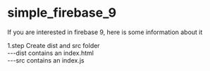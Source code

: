 # simple_firebase_9
If you are interested in firebase 9, here is some information about it <br>

1.step
Create dist and src folder <br>
---dist contains an index.html <br>
---src contains an index.js <br>